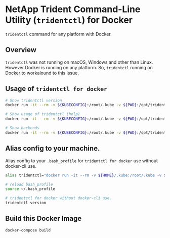 NetApp Trident Command-Line Utility (`tridentctl`) for Docker
===
`tridentctl` command for any platform with Docker.

## Overview

`tridentctl` was not running on macOS, Windows and other than Linux.
However Docker is running on any platform.
So, `tridentctl` running on Docker to workalound to this issue.

## Usage of `tridentctl for docker`

```bash
# Show tridentctl version
docker run -it --rm -v ${KUBECONFIG}:/root/.kube -v ${PWD}:/opt/trident sightseeker/tridentctl version

# Show usage of tridentctl (help)
docker run -it --rm -v ${KUBECONFIG}:/root/.kube -v ${PWD}:/opt/trident sightseeker/tridentctl --help

# Show backends
docker run -it --rm -v ${KUBECONFIG}:/root/.kube -v ${PWD}:/opt/trident sightseeker/tridentctl get backend
```

## Alias config to your machine.

Alias config to your `.bash_profile` for `tridentctl for docker` use without docker-cli use.

```bash
alias tridentctl="docker run -it --rm -v ${HOME}/.kube:/root/.kube -v ${PWD}:/opt/trident sightseeker/tridentctl"

# reload bash_profile
source ~/.bash_profile

# tridentctl for docker without docker-cli use.
tridentctl version
```


## Build this Docker Image

```
docker-compose build
```
